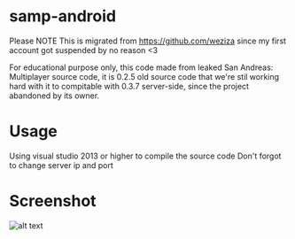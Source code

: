 # samp-android
Please NOTE This is migrated from https://github.com/weziza since my first account got suspended by no reason <3

For educational purpose only, this code made from leaked San Andreas: Multiplayer source code, it is 0.2.5 old source code that we're stil working hard with it to compitable with 0.3.7 server-side, since the project abandoned by its owner.

# Usage
Using visual studio 2013 or higher to compile the source code
Don't forgot to change server ip and port 

# Screenshot
![alt text](https://media.discordapp.net/attachments/776341604784930816/823802580643479572/Screenshot_20210323_135105.jpg?width=959&height=447)
